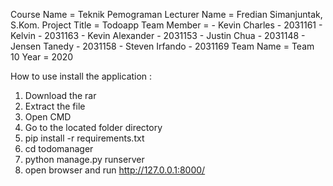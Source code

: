 Course Name = Teknik Pemograman
Lecturer Name = Fredian Simanjuntak, S.Kom.
Project Title = Todoapp
Team Member = - Kevin Charles - 2031161
              - Kelvin - 2031163
              - Kevin Alexander - 2031153
              - Justin Chua - 2031148
              - Jensen Tanedy - 2031158
              - Steven Irfando - 2031169
 Team Name = Team 10
 Year = 2020



How to use install the application :
1. Download the rar
2. Extract the file
3. Open CMD
4. Go to the located folder directory
5. pip install -r requirements.txt
6. cd todomanager
7. python manage.py runserver
8. open browser and run http://127.0.0.1:8000/
